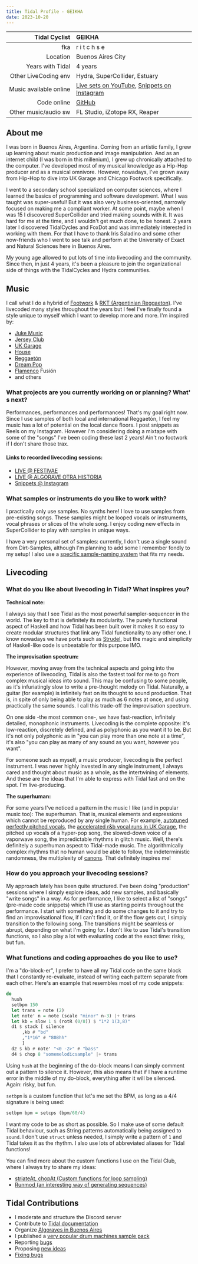 ```yaml
---
title: Tidal Profile - GEIKHA
date: 2023-10-20
---
```


|          Tidal Cyclist | GEIKHA                                                     |
| ----------------------:|:---------------------------------------------------------- |
|                    fka | r i t c h s e                                              |
|               Location | Buenos Aires City                                          |
|       Years with Tidal | 4 years                                                    |
|   Other LiveCoding env | Hydra, SuperCollider, Estuary                              |
| Music available online | [Live sets on YouTube](https://www.youtube.com/@geikha), [Snippets on Instagram](https://www.instagram.com/geikha_) |
|            Code online | [GitHub](https://github.com/geikha/)                       |
|   Other music/audio sw | FL Studio, iZotope RX, Reaper                              |

## About me

I was born in Buenos Aires, Argentina. Coming from an artistic family, I grew up learning about music production and image manipulation. And as an internet child (I was born in this millenium), I grew up chronically attached to the computer. I've developed most of my musical knowledge as a Hip-Hop producer and as a musical omnivore. However, nowadays, I've grown away from Hip-Hop to dive into UK Garage and Chicago Footwork specifically.

I went to a secondary school specialized on computer sciences, where I learned the basics of programming and software development. What I was taught was super-useful! But it was also very business-oriented, narrowly focused on making me a compliant worker. At some point, maybe when I was 15 I discovered SuperCollider and tried making sounds with it. It was hard for me at the time, and I wouldn't get much done, to be honest. 2 years later I discovered TidalCycles and FoxDot and was immediately interested in working with them. For that I have to thank Iris Saladino and some other now-friends who I went to see talk and perform at the University of Exact and Natural Sciences here in Buenos Aires.

My young age allowed to put lots of time into livecoding and the community. Since then, in just 4 years, it's been a pleasure to join the organizational side of things with the TidalCycles and Hydra communities.

## Music

I call what I do a hybrid of [Footwork](https://www.youtube.com/watch?v=iUdkuHw_Jus) & [RKT (Argentinian Reggaeton)](https://www.youtube.com/watch?v=WUaD9OC-ZiA). I've livecoded many styles throughout the years but I feel I've finally found a style unique to myself which I want to develop more and more. I'm inspired by:

- [Juke Music](https://www.youtube.com/watch?v=28iybYt0QpY)
- [Jersey Club](https://www.youtube.com/watch?v=xnDCWX7bUEU)
- [UK Garage](https://www.youtube.com/watch?v=5Pz3X5dcn6M)
- [House](https://www.youtube.com/watch?v=Ex6JtLJVXzc)
- [Reggaetón](https://www.youtube.com/watch?v=k8nxe6UE1gY&pp=ygUMcGxhbiBiIGNhbmR5)
- [Dream Pop](https://www.youtube.com/watch?v=6KnYw4EwYGc)
- [Flamenco](https://www.youtube.com/watch?v=m0K05cQG8oM) Fusión
- and others

### What projects are you currently working on or planning? What's next?

Performances, performances and performances! That's my goal right now. Since I use samples of both local and international Reggaetón, I feel my music has a lot of potential on the local dance floors. I post snippets as Reels on my Instagram. However I'm considering doing a mixtape with some of the "songs" I've been coding these last 2 years! Ain't no footwork if I don't share those trax.

#### Links to recorded livecoding sessions:

* [LIVE @ FESTIVAE](https://www.youtube.com/watch?v=Ej27Hsj7TsI)
* [LIVE @ ALGORAVE OTRA HISTORIA](https://www.youtube.com/watch?v=oiiqG9zOAfw)
* [Snippets @ Instagram](https://www.instagram.com/geikha_/reels/)

### What samples or instruments do you like to work with?

I practically only use samples. No synths here! I love to use samples from pre-existing songs. These samples might be looped vocals or instruments, vocal phrases or slices of the whole song. I enjoy coding new effects in SuperCollider to play with samples in unique ways.

I have a very personal set of samples: currently, I don't use a single sound from Dirt-Samples, although I'm planning to add some I remember fondly to my setup! I also use a [specific sample-naming system](https://club.tidalcycles.org/t/my-sample-naming-system/4898) that fits my needs.

## Livecoding

### What do you like about livecoding in Tidal? What inspires you?

**Technical note:**

I always say that I see Tidal as the most powerful sampler-sequencer in the world. The key to that is definitely its modularity. The purely functional aspect of Haskell and how Tidal has been built over it makes it so easy to create modular structures that link any Tidal functionality to any other one. I know nowadays we have ports such as [Strudel](https://strudel.tidalcycles.org/), but the magic and simplicity of Haskell-like code is unbeatable for this purpose IMO.

**The improvisation spectrum:**

However, moving away from the technical aspects and going into the experience of livecoding, Tidal is also the fastest tool for me to go from complex musical ideas into sound. This may be confusing to some people, as it's infuriatingly slow to write a pre-thought melody on Tidal. Naturally, a guitar (for example) is infinitely fast on its thought to sound production. That is, in spite of only being able to play as much as 6 notes at once, and using practically the same sounds. I call this trade-off the improvisation spectrum.

On one side -the most common one-, we have fast-reaction, infinitely detailed, monophonic instruments. Livecoding is the complete opposite: it's low-reaction, discretely defined, and as polyphonic as you want it to be. But it's not only polyphonic as in "you can play more than one note at a time", it's also "you can play as many of any sound as you want, however you want".

For someone such as myself, a music producer, livecoding is the perfect instrument. I was never highly invested in any single instrument, I always cared and thought about music as a whole, as the intertwining of elements. And these are the ideas that I'm able to express with Tidal fast and on the spot. I'm live-producing.

**The superhuman:**

For some years I've noticed a pattern in the music I like (and in popular music too): The superhuman. That is, musical elements and expressions which cannot be reproduced by any single human. For example, [autotuned perfectly pitched vocals](https://www.youtube.com/watch?v=iX1a3JngmpI), the [accelerated r&b vocal runs in UK Garage](https://www.youtube.com/watch?v=FV-PeJrvq_k), the pitched up vocals of a hyper-pop song, the slowed-down voice of a vaporwave song, the impredictable rhythms in glitch music. Well, there's definitely a superhuman aspect to Tidal-made music. The algorithmically complex rhythms that no human would be able to follow, the indeterministic randomness, the multiplexity of [canons](https://en.wikipedia.org/wiki/Canon_(music)). That definitely inspires me!

### How do you approach your livecoding sessions?

My approach lately has been quite structured. I've been doing "production" sessions where I simply explore ideas, add new samples, and basically "write songs" in a way. As for performance, I like to select a list of "songs" (pre-made code snippets) which I'll use as starting points throughout the performance. I start with something and do some changes to it and try to find an improvisational flow, if I can't find it, or if the flow gets cut, I simply transition to the following song. The transitions might be seamless or abrupt, depending on what I'm going for. I don't like to use Tidal's transition functions, so I also play a lot with evaluating code at the exact time: risky, but fun.

### What functions and coding approaches do you like to use?

I'm a "do-block-er", I prefer to have all my Tidal code on the same block that I constantly re-evaluate, instead of writing each pattern separate from each other. Here's an example that resembles most of my code snippets:

```haskell
do
  hush
  setbpm 150
  let trans = note (2)
  let note' n = note (scale "minor" n-3) |+ trans
  let kb = slow 1 $ (rotR (0/8)) $ "1*2 1(3,8)"
  d1 $ stack [ silence
      ,kb # "bd"
      ,"1*16" # "808hh"
      ]
  d2 $ kb # note' "<0 -2>" # "bass"
  d4 $ chop 8 "somemelodicsample" |+ trans
```

Using `hush` at the beginning of the do-block means I can simply comment out a pattern to silence it. However, this also means that if I have a runtime error in the middle of my do-block, everything after it will be silenced. Again: risky, but fun.

`setbpm` is a custom function that let's me set the BPM, as long as a 4/4 signature is being used:

```haskell
setbpm bpm = setcps (bpm/60/4)
```

I want my code to be as short as possible. So I make use of some default Tidal behaviour, such as String patterns automatically being assigned to `sound`. I don't use `struct` unless needed, I simply write a pattern of `1` and Tidal takes it as the rhythm. I also use lots of abbreviated aliases for Tidal functions!

You can find more about the custom functions I use on the Tidal Club, where I always try to share my ideas:

- [striateAt, chopAt (Custom functions for loop sampling)](https://club.tidalcycles.org/t/striateat-chopat-custom-functions-for-loop-sampling/4870)
- [Runmod (an interesting way of generating sequences)](https://club.tidalcycles.org/t/runmod-an-interesting-way-of-generating-sequences/4880/5)

## Tidal Contributions

* I moderate and structure the Discord server
* Contribute to [Tidal documentation](https://tidalcycles.org/docs/)
* Organize [Algoraves in Buenos Aires](https://www.instagram.com/algorave_arg/)
* I published a [very popular drum machines sample pack](https://club.tidalcycles.org/t/a-huge-drum-machine-library-for-tidal-72-drum-machines/)
* Reporting [bugs](https://github.com/musikinformatik/SuperDirt/issues/282)
* Proposing [new ideas](https://github.com/tidalcycles/Tidal/issues/915)
* [Fixing bugs](https://github.com/musikinformatik/SuperDirt/pull/294)
